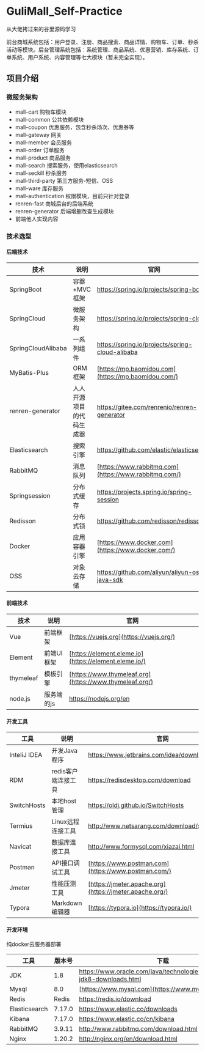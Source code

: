 # GuliMall_Self-Practice

从大佬拷过来的谷里源码学习

前台商城系统包括：用户登录、注册、商品搜索、商品详情、购物车、订单、秒杀活动等模块。后台管理系统包括：系统管理、商品系统、优惠营销、库存系统、订单系统、用户系统、内容管理等七大模块（暂未完全实现）。

## 项目介绍

### 微服务架构

- mall-cart 购物车模块
- mall-common 公共依赖模块
- mall-coupon 优惠服务，包含秒杀场次、优惠券等
- mall-gateway 网关
- mall-member 会员服务
- mall-order 订单服务
- mall-product 商品服务
- mall-search 搜索服务，使用elasticsearch
- mall-seckill 秒杀服务
- mall-third-party 第三方服务-短信、OSS
- mall-ware 库存服务
- mall-authentication 权限模块，目前只针对登录
- renren-fast 商城后台的后端系统
- renren-generator 后端增删改查生成模块
- 前端他人实现内容

### 技术选型

#### 后端技术

| 技术                 | 说明           | 官网                                                    |
|--------------------|--------------|-------------------------------------------------------|
| SpringBoot         | 容器+MVC框架     | https://spring.io/projects/spring-boot                |
| SpringCloud        | 微服务架构        | https://spring.io/projects/spring-cloud               |
| SpringCloudAlibaba | 一系列组件        | https://spring.io/projects/spring-cloud-alibaba       |
| MyBatis-Plus       | ORM框架        | [https://mp.baomidou.com](https://mp.baomidou.com/)   |
| renren-generator   | 人人开源项目的代码生成器 | https://gitee.com/renrenio/renren-generator           |
| Elasticsearch      | 搜索引擎         | https://github.com/elastic/elasticsearch              |
| RabbitMQ           | 消息队列         | [https://www.rabbitmq.com](https://www.rabbitmq.com/) |
| Springsession      | 分布式缓存        | https://projects.spring.io/spring-session             |
| Redisson           | 分布式锁         | https://github.com/redisson/redisson                  |
| Docker             | 应用容器引擎       | [https://www.docker.com](https://www.docker.com/)     |
| OSS                | 对象云存储        | https://github.com/aliyun/aliyun-oss-java-sdk         |

#### 前端技术

| 技术        | 说明     | 官网                                                      |
|-----------|--------|---------------------------------------------------------|
| Vue       | 前端框架   | [https://vuejs.org](https://vuejs.org/)                 |
| Element   | 前端UI框架 | [https://element.eleme.io](https://element.eleme.io/)   |
| thymeleaf | 模板引擎   | [https://www.thymeleaf.org](https://www.thymeleaf.org/) |
| node.js   | 服务端的js | https://nodejs.org/en                                   |

#### 开发工具

| 工具           | 说明           | 官网                                                      |
|--------------|--------------|---------------------------------------------------------|
| InteliJ IDEA | 开发Java程序     | https://www.jetbrains.com/idea/download                 |
| RDM          | redis客户端连接工具 | https://redisdesktop.com/download                       |
| SwitchHosts  | 本地host管理     | https://oldj.github.io/SwitchHosts                      |
| Termius      | Linux远程连接工具  | http://www.netsarang.com/download/software.html         |
| Navicat      | 数据库连接工具      | http://www.formysql.com/xiazai.html                     |
| Postman      | API接口调试工具    | [https://www.postman.com](https://www.postman.com/)     |
| Jmeter       | 性能压测工具       | [https://jmeter.apache.org](https://jmeter.apache.org/) |
| Typora       | Markdown编辑器  | [https://typora.io](https://typora.io/)                 |

#### 开发环境

纯docker云服务器部署

| 工具            | 版本号    | 下载                                                                         |
|---------------|--------|----------------------------------------------------------------------------|
| JDK           | 1.8    | https://www.oracle.com/java/technologies/javase/javase-jdk8-downloads.html |
| Mysql         | 8.0    | [https://www.mysql.com](https://www.mysql.com/)                            |
| Redis         | Redis  | https://redis.io/download                                                  |
| Elasticsearch | 7.17.0 | https://www.elastic.co/downloads                                           |
| Kibana        | 7.17.0 | https://www.elastic.co/cn/kibana                                           |
| RabbitMQ      | 3.9.11 | http://www.rabbitmq.com/download.html                                      |
| Nginx         | 1.20.2 | http://nginx.org/en/download.html                                          |
